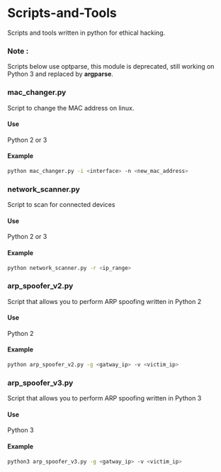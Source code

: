 # Scripts-and-Tools
Scripts and tools written in python for ethical hacking.

### Note :
Scripts below use optparse, this module is deprecated, still working on Python 3 and replaced by **argparse**.

### mac_changer.py
Script to change the MAC address on linux.

#### Use
Python 2 or 3

#### Example
```Bash
python mac_changer.py -i <interface> -n <new_mac_address>
```
### network_scanner.py
Script to scan for connected devices

#### Use
Python 2 or 3

#### Example
```Bash
python network_scanner.py -r <ip_range>
```
### arp_spoofer_v2.py
Script that allows you to perform ARP spoofing written in Python 2

#### Use
Python 2

#### Example
```Bash
python arp_spoofer_v2.py -g <gatway_ip> -v <victim_ip>
```
### arp_spoofer_v3.py
Script that allows you to perform ARP spoofing written in Python 3

#### Use
Python 3

#### Example
```Bash
python3 arp_spoofer_v3.py -g <gatway_ip> -v <victim_ip>
```
